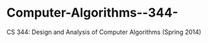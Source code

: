Computer-Algorithms--344-
=========================

CS 344: Design and Analysis of Computer Algorithms (Spring 2014)
